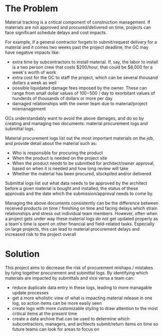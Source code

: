 # The Problem

Material tracking is a critical component of construction management. If materials are not approved and procured/delivered on time, projects can face significant schedule delays and cost impacts.

For example, if a general contractor forgets to submit/request delivery for a material and it comes two weeks past the project deadline, the GC may have negative impacts like:
- extra time by subcontractors to install material. If, say, the labor to install is a two person crew that costs $200/hour, that could be $8,000 for a week's worth of work
- extra cost for the GC to staff the project, which can be several thousand dollars a week as well
- possible liquidated damage fees imposed by the owner. These can range from small dollar values of $100-$500 / day to exorbitant values of hunderds of thousands of dollars or more per day
- damaged relationships with the owner team due to material/project mismanagement

GCs understandably want to avoid the above damages, and do so by creating and managing two documents: material procurement logs and submittal logs.

Material procurement logs list out the most important materials on the job, and provide detail about the material such as:
- Who is responsible for procuring the product
- When the product is needed on the project site
- When the product needs to be submitted for architect/owner approval, based on when it is needed and how long review will take
- Whether the material has been procured, stockpiled and/or delivered

Submittal logs list out what data needs to be approved by the architect before a given material is bought and installed, the status of these approvals and the date which the submission/approval needs to come by.

Managing the above documents consistently can be the difference between received products on time / finishing on time and facing delays which strain relationships and stress out individual team members. However, often when a project gets under way these material logs do not get updated properly as a team's time is spent on other financial and field-related tasks. Especially on large projects, this can lead to material procurement delays and increased risk to the project overall

# Solution

This project aims to decrease the risk of procurement mishaps / mistakes by tying together procurement and submittal logs. By identifying which materials are impacted by submittals and vice versa a team can:
- reduce duplicate data entry in these logs, leading to more managable update processes
- get a more wholistic view of what is impacting material release in one log, so action items can be more easily seen
- create logs with more customizable styling to draw attention to the most critical items at the present time
- create a data archive that can be used to determine which subcontractors, managers, and archtects submit/return items on time so future teams can look for areas to focus on

